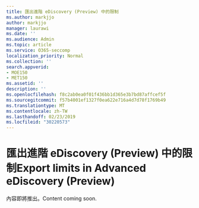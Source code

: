 ```yaml
---
title: 匯出進階 eDiscovery (Preview) 中的限制
ms.author: markjjo
author: markjjo
manager: laurawi
ms.date: ''
ms.audience: Admin
ms.topic: article
ms.service: O365-seccomp
localization_priority: Normal
ms.collection: ''
search.appverid:
- MOE150
- MET150
ms.assetid: ''
description: ''
ms.openlocfilehash: f8c2ab0ea0f01f436bb1d365e3b7bd87affcef5f
ms.sourcegitcommit: f57b4001ef1327f0ea622e716a4d7d78f1769b49
ms.translationtype: MT
ms.contentlocale: zh-TW
ms.lasthandoff: 02/23/2019
ms.locfileid: "30220573"
---
```

# <a name="export-limits-in-advanced-ediscovery-preview"></a><span data-ttu-id="f1e3b-102">匯出進階 eDiscovery (Preview) 中的限制</span><span class="sxs-lookup"><span data-stu-id="f1e3b-102">Export limits in Advanced eDiscovery (Preview)</span></span>

<span data-ttu-id="f1e3b-103">內容即將推出。</span><span class="sxs-lookup"><span data-stu-id="f1e3b-103">Content coming soon.</span></span>